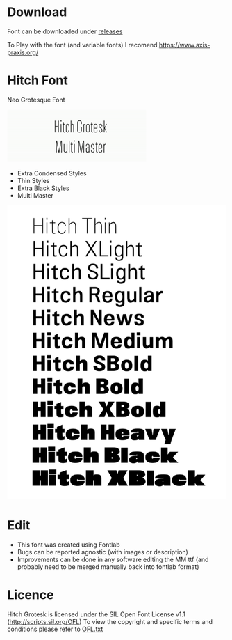 # Download
Font can be downloaded under [releases](releases/ "Go to Releases")

To Play with the font (and variable fonts) I recomend <https://www.axis-praxis.org/>

# Hitch Font
Neo Grotesque Font

![Multi master animation](mm.gif)

* Extra Condensed Styles
* Thin Styles
* Extra Black Styles
* Multi Master

![Waterfall](waterfall.png "Waterfall of regular hitch styles")

# Edit
* This font was created using Fontlab
* Bugs can be reported agnostic (with images or description)
* Improvements can be done in any software editing the MM ttf (and probably need to be merged manually back into fontlab format)


# Licence
Hitch Grotesk is licensed under the SIL Open Font License v1.1 (<http://scripts.sil.org/OFL>)
To view the copyright and specific terms and conditions please refer to [OFL.txt](/OFL.txt)






